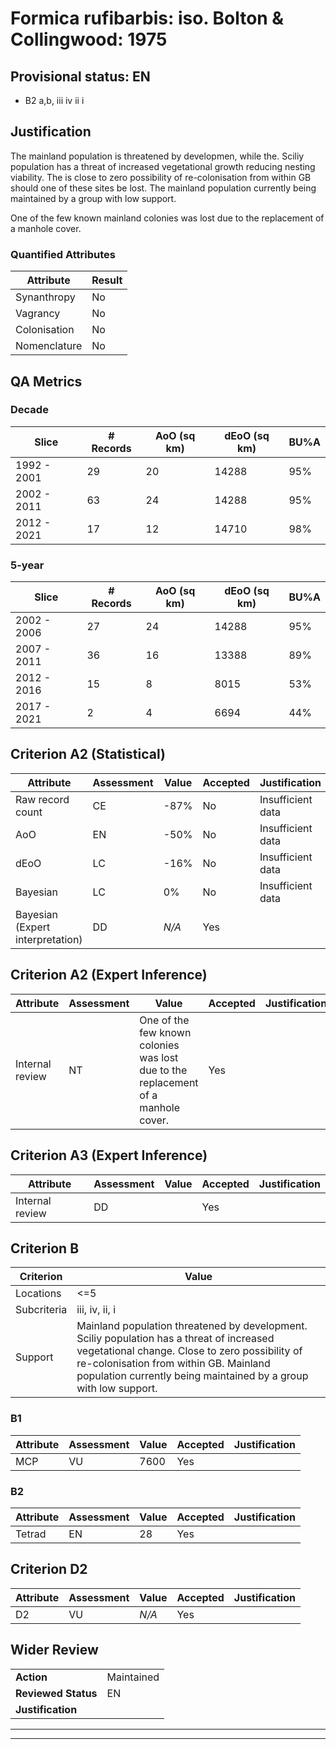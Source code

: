 # Formica rufibarbis: iso. Bolton & Collingwood: 1975
## Provisional status: EN
- B2 a,b, iii
iv
ii
i

## Justification
The mainland population is threatened by developmen, while the. Sciliy population has a threat of increased vegetational growth reducing nesting viability. The is close to zero possibility of re-colonisation from within GB should one of these sites be lost. The mainland population currently being maintained by a group with low support.

One of the few known mainland colonies was lost due to the replacement of a manhole cover.
### Quantified Attributes
|Attribute|Result|
|---|---|
|Synanthropy|No|
|Vagrancy|No|
|Colonisation|No|
|Nomenclature|No|
## QA Metrics
### Decade
| Slice | # Records | AoO (sq km) | dEoO (sq km) |BU%A |
|---|---|---|---|---|
|1992 - 2001|29|20|14288|95%|
|2002 - 2011|63|24|14288|95%|
|2012 - 2021|17|12|14710|98%|
### 5-year
| Slice | # Records | AoO (sq km) | dEoO (sq km) |BU%A |
|---|---|---|---|---|
|2002 - 2006|27|24|14288|95%|
|2007 - 2011|36|16|13388|89%|
|2012 - 2016|15|8|8015|53%|
|2017 - 2021|2|4|6694|44%|
## Criterion A2 (Statistical)
|Attribute|Assessment|Value|Accepted|Justification
|---|---|---|---|---|
|Raw record count|CE|-87%|No|Insufficient data|
|AoO|EN|-50%|No|Insufficient data|
|dEoO|LC|-16%|No|Insufficient data|
|Bayesian|LC|0%|No|Insufficient data|
|Bayesian (Expert interpretation)|DD|*N/A*|Yes||
## Criterion A2 (Expert Inference)
|Attribute|Assessment|Value|Accepted|Justification
|---|---|---|---|---|
|Internal review|NT|One of the few known colonies was lost due to the replacement of a manhole cover.|Yes||
## Criterion A3 (Expert Inference)
|Attribute|Assessment|Value|Accepted|Justification
|---|---|---|---|---|
|Internal review|DD||Yes||
## Criterion B
|Criterion| Value|
|---|---|
|Locations|<=5|
|Subcriteria|iii, iv, ii, i|
|Support|Mainland population threatened by development. Sciliy population has a threat of increased vegetational change. Close to zero possibility of re-colonisation from within GB. Mainland population currently being maintained by a group with low support.|
### B1
|Attribute|Assessment|Value|Accepted|Justification
|---|---|---|---|---|
|MCP|VU|7600|Yes||
### B2
|Attribute|Assessment|Value|Accepted|Justification
|---|---|---|---|---|
|Tetrad|EN|28|Yes||
## Criterion D2
|Attribute|Assessment|Value|Accepted|Justification
|---|---|---|---|---|
|D2|VU|*N/A*|Yes||
## Wider Review
|  |  |
|---|---|
|**Action**|Maintained|
|**Reviewed Status**|EN|
|**Justification**||
---
 ---
 <br><br>
 

